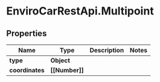 # EnviroCarRestApi.Multipoint

## Properties
Name | Type | Description | Notes
------------ | ------------- | ------------- | -------------
**type** | **Object** |  | 
**coordinates** | **[[Number]]** |  | 
